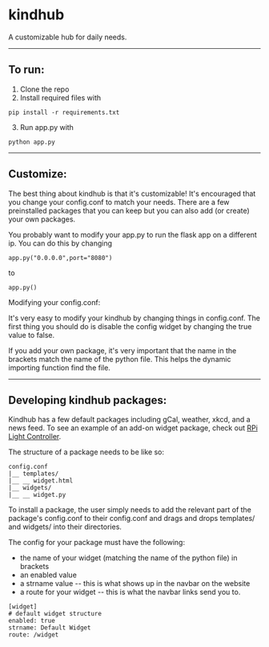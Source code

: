 # kindhub
A customizable hub for daily needs.

___

## To run:
1) Clone the repo
2) Install required files with
~~~
pip install -r requirements.txt
~~~
3) Run app.py with
~~~
python app.py
~~~

___

## Customize:
The best thing about kindhub is that it's customizable! It's encouraged that you change your config.conf to match your needs. There are a few preinstalled packages that you can keep but you can also add (or create) your own packages. 

You probably want to modify your app.py to run the flask app on a different ip. You can do this by changing
~~~
app.py("0.0.0.0",port="8080")
~~~
to 
~~~
app.py()
~~~

Modifying your config.conf:

It's very easy to modify your kindhub by changing things in config.conf.
The first thing you should do is disable the config widget by changing the true value to false.

If you add your own package, it's very important that the name in the brackets match the name of the python file. This helps the dynamic importing function find the file.

___

## Developing kindhub packages:

Kindhub has a few default packages including gCal, weather, xkcd, and a news feed. To see an example of an add-on widget package, check out [RPi Light Controller](https://github.com/wilsonmcdade/lights-widget). 

The structure of a package needs to be like so:

~~~
config.conf
|__ templates/
|__ __ widget.html
|__ widgets/
|__ __ widget.py
~~~

To install a package, the user simply needs to add the relevant part of the package's config.conf to their config.conf and drags and drops templates/ and widgets/ into their directories.

The config for your package must have the following:
* the name of your widget (matching the name of the python file) in brackets
* an enabled value
* a strname value -- this is what shows up in the navbar on the website
* a route for your widget -- this is what the navbar links send you to.

~~~
[widget]
# default widget structure
enabled: true
strname: Default Widget
route: /widget
~~~
